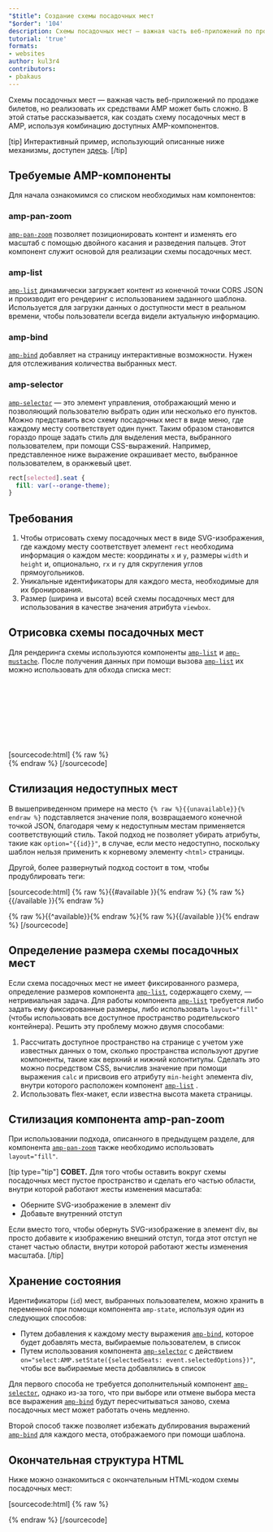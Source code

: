 ```yaml
---
"$title": Создание схемы посадочных мест
"$order": '104'
description: Схемы посадочных мест — важная часть веб-приложений по продаже билетов, но реализовать их средствами AMP может быть сложно. В этой статье рассказывается, как реализовать схему посадочных мест в AMP
tutorial: 'true'
formats:
- websites
author: kul3r4
contributors:
- pbakaus
---
```


Схемы посадочных мест — важная часть веб-приложений по продаже билетов, но реализовать их средствами AMP может быть сложно. В этой статье рассказывается, как создать схему посадочных мест в AMP, используя комбинацию доступных AMP-компонентов.

[tip] Интерактивный пример, использующий описанные ниже механизмы, доступен [здесь](../../../documentation/examples/documentation/SeatMap.html). [/tip]

## Требуемые AMP-компоненты

Для начала ознакомимся со списком необходимых нам компонентов:

### amp-pan-zoom

[`amp-pan-zoom`](../../../documentation/components/reference/amp-pan-zoom.md) позволяет позиционировать контент и изменять его масштаб с помощью двойного касания и разведения пальцев. Этот компонент служит основой для реализации схемы посадочных мест.

### amp-list

[`amp-list`](../../../documentation/components/reference/amp-list.md) динамически загружает контент из конечной точки CORS JSON и производит его рендеринг с использованием заданного шаблона. Используется для загрузки данных о доступности мест в реальном времени, чтобы пользователи всегда видели актуальную информацию.

### amp-bind

[`amp-bind`](../../../documentation/components/reference/amp-bind.md) добавляет на страницу интерактивные возможности. Нужен для отслеживания количества выбранных мест.

### amp-selector

[`amp-selector`](../../../documentation/components/reference/amp-selector.md) — это элемент управления, отображающий меню и позволяющий пользователю выбрать один или несколько его пунктов. Можно представить всю схему посадочных мест в виде меню, где каждому месту соответствует один пункт. Таким образом становится гораздо проще задать стиль для выделения места, выбранного пользователем, при помощи CSS-выражений. Например, представленное ниже выражение окрашивает место, выбранное пользователем, в оранжевый цвет.

```css
rect[selected].seat {
  fill: var(--orange-theme);
}
```

## Требования

1. Чтобы отрисовать схему посадочных мест в виде SVG-изображения, где каждому месту соответствует элемент `rect` необходима информация о каждом месте: координаты `x` и `y`, размеры `width` и `height` и, опционально, `rx` и `ry` для скругления углов прямоугольников.
2. Уникальные идентификаторы для каждого места, необходимые для их бронирования.
3. Размер (ширина и высота) всей схемы посадочных мест для использования в качестве значения атрибута `viewbox`.

## Отрисовка схемы посадочных мест

Для рендеринга схемы используются компоненты [`amp-list`](../../../documentation/components/reference/amp-list.md) и [`amp-mustache`](../../../documentation/components/reference/amp-mustache.md). После получения данных при помощи вызова [`amp-list`](../../../documentation/components/reference/amp-list.md) их можно использовать для обхода списка мест:

[sourcecode:html]
{% raw %}<svg preserveAspectRatio="xMidYMin slice" viewBox="0 0 {{width}} {{height}}">
{{#seats}}
<rect option="{{id}}" role="button" tabindex="0" class="seat {{unavailable}}" x="{{x}}" y="{{y}}" width="{{width}}" height="{{height}}" rx="{{rx}}" ry="{{ry}}"/>
{{/seats}}
</svg>{% endraw %}
[/sourcecode]

## Стилизация недоступных мест

В вышеприведенном примере на место `{% raw %}{{unavailable}}{% endraw %}` подставляется значение поля, возвращаемого конечной точкой JSON, благодаря чему к недоступным местам применяется соответствующий стиль. Такой подход не позволяет убирать атрибуты, такие как `option="{{id}}"`, в случае, если место недоступно, поскольку шаблон нельзя применить к корневому элементу `<html>` страницы.

Другой, более развернутый подход состоит в том, чтобы продублировать теги:

[sourcecode:html]
{% raw %}{{#available }}{% endraw %}
<rect option="{{id}}" role="button" tabindex="0" class="seat" x="{{x}}" y="{{y}}" width="{{width}}" height="{{height}}" rx="{{rx}}" ry="{{ry}}"/>{% raw %}{{/available }}{% endraw %}

{% raw %}{{^available}}{% endraw %}<rect role="button" tabindex="0" class="seat unavailable" x="{{x}}" y="{{y}}" width="{{width}}" height="{{height}}" rx="{{rx}}" ry="{{ry}}"/>{% raw %}{{/available }}{% endraw %}
[/sourcecode]

## Определение размера схемы посадочных мест

Если схема посадочных мест не имеет фиксированного размера, определение размеров компонента [`amp-list`](../../../documentation/components/reference/amp-list.md), содержащего схему, — нетривиальная задача. Для работы компонента [`amp-list`](../../../documentation/components/reference/amp-list.md) требуется либо задать ему фиксированные размеры, либо использовать `layout="fill"` (чтобы использовать все доступное пространство родительского контейнера). Решить эту проблему можно двумя способами:

1. Рассчитать доступное пространство на странице с учетом уже известных данных о том, сколько пространства используют другие компоненты, такие как верхний и нижний колонтитулы. Сделать это можно посредством CSS, вычислив значение при помощи выражения `calc` и присвоив его атрибуту `min-height` элемента div, внутри которого расположен компонент [`amp-list`](../../../documentation/components/reference/amp-list.md) .
2. Использовать flex-макет, если известна высота макета страницы.

## Стилизация компонента amp-pan-zoom

При использовании подхода, описанного в предыдущем разделе, для компонента [`amp-pan-zoom`](../../../documentation/components/reference/amp-pan-zoom.md) также необходимо использовать `layout="fill"`.

[tip type="tip"] **СОВЕТ.** Для того чтобы оставить вокруг схемы посадочных мест пустое пространство и сделать его частью области, внутри которой работают жесты изменения масштаба:

- Оберните SVG-изображение в элемент div
- Добавьте внутренний отступ

Если вместо того, чтобы обернуть SVG-изображение в элемент div, вы просто добавите к изображению внешний отступ, тогда этот отступ не станет частью области, внутри которой работают жесты изменения масштаба. [/tip]

## Хранение состояния

Идентификаторы (`id`) мест, выбранных пользователем, можно хранить в переменной при помощи компонента `amp-state`, используя один из следующих способов:

- Путем добавления к каждому месту выражения [`amp-bind`](../../../documentation/components/reference/amp-bind.md), которое будет добавлять места, выбираемые пользователем, в список
- Путем использования компонента [`amp-selector`](../../../documentation/components/reference/amp-selector.md) с действием `on="select:AMP.setState({selectedSeats: event.selectedOptions})"`, чтобы все выбираемые места добавлялись в список

Для первого способа не требуется дополнительный компонент [`amp-selector`](../../../documentation/components/reference/amp-selector.md), однако из-за того, что при выборе или отмене выбора места все выражения [`amp-bind`](../../../documentation/components/reference/amp-bind.md) будут пересчитываться заново, схема посадочных мест может работать очень медленно.

Второй способ также позволяет избежать дублирования выражений [`amp-bind`](../../../documentation/components/reference/amp-bind.md) для каждого места, отображаемого при помощи шаблона.

## Окончательная структура HTML

Ниже можно ознакомиться с окончательным HTML-кодом схемы посадочных мест:

[sourcecode:html]
{% raw %}<div class="seatmap-container">
  <amp-list layout="fill" src="/json/seats.json" binding="no" items="." single-item noloading>
    <template type="amp-mustache">
      <amp-pan-zoom layout="fill" class="seatmap">
        <amp-selector multiple on="select:AMP.setState({
          selectedSeats: event.selectedOptions
        })" layout="fill">
          <div class="svg-container">
            <svg preserveAspectRatio="xMidYMin slice" viewBox="0 0 {{width}} {{height}}">
            {{#seats}}
              <rect option="{{id}}" role="button"
               tabindex="0" class="seat {{unavailable}}"
              x="{{x}}" y="{{y}}"
              width="{{width}}" height="{{height}}"
              rx="{{rx}}" ry="{{ry}}"/>
            {{/seats}}
            </svg>
          </div>
        </amp-selector>
      </amp-pan-zoom>
    </template>
  </amp-list>
</div>{% endraw %}
[/sourcecode]
